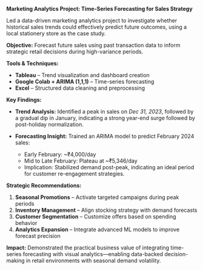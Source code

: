 **Marketing Analytics Project: Time-Series Forecasting for Sales Strategy**

Led a data-driven marketing analytics project to investigate whether historical sales trends could effectively predict future outcomes, using a local stationery store as the case study.

**Objective:**
Forecast future sales using past transaction data to inform strategic retail decisions during high-variance periods.

**Tools & Techniques:**

* **Tableau** – Trend visualization and dashboard creation
* **Google Colab + ARIMA (1,1,1)** – Time-series forecasting
* **Excel** – Structured data cleaning and preprocessing

**Key Findings:**

* **Trend Analysis:**
  Identified a peak in sales on *Dec 31, 2023*, followed by a gradual dip in January, indicating a strong year-end surge followed by post-holiday normalization.
* **Forecasting Insight:**
  Trained an ARIMA model to predict February 2024 sales:

  * Early February: \~₹4,000/day
  * Mid to Late February: Plateau at \~₹5,346/day
  * Implication: Stabilized demand post-peak, indicating an ideal period for customer re-engagement strategies.

**Strategic Recommendations:**

1. **Seasonal Promotions** – Activate targeted campaigns during peak periods
2. **Inventory Management** – Align stocking strategy with demand forecasts
3. **Customer Segmentation** – Customize offers based on spending behavior
4. **Analytics Expansion** – Integrate advanced ML models to improve forecast precision

**Impact:**
Demonstrated the practical business value of integrating time-series forecasting with visual analytics—enabling data-backed decision-making in retail environments with seasonal demand volatility.
